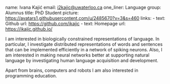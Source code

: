 name: Ivana Kajić
email: i2kajic@uwaterloo.ca
one_liner: Language
group: Alumnus
title: PhD Student
picture: https://avatars1.githubusercontent.com/u/2485670?v=3&s=460
links: 
    - text: Github
      url: https://github.com/ikajic
    - text: Homepage
      url: https://ikajic.github.io/

I am interested in biologically constrained representations of language. In
particular, I investigate distributed representations of words and sentences
that can be implemented efficiently in a network of spiking neurons. Also, I am
interested in making neural networks better at supporting natural language by
investigating human language acquisition and development.

Apart from brains, computers and robots I am also interested in programming
education.
